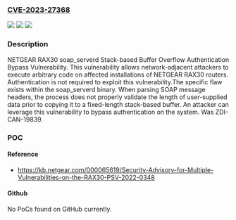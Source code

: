 ### [CVE-2023-27368](https://cve.mitre.org/cgi-bin/cvename.cgi?name=CVE-2023-27368)
![](https://img.shields.io/static/v1?label=Product&message=RAX30&color=blue)
![](https://img.shields.io/static/v1?label=Version&message=%3D%201.0.9.90_3%20&color=brighgreen)
![](https://img.shields.io/static/v1?label=Vulnerability&message=CWE-121%3A%20Stack-based%20Buffer%20Overflow&color=brighgreen)

### Description

NETGEAR RAX30 soap_serverd Stack-based Buffer Overflow Authentication Bypass Vulnerability. This vulnerability allows network-adjacent attackers to execute arbitrary code on affected installations of NETGEAR RAX30 routers. Authentication is not required to exploit this vulnerability.The specific flaw exists within the soap_serverd binary. When parsing SOAP message headers, the process does not properly validate the length of user-supplied data prior to copying it to a fixed-length stack-based buffer. An attacker can leverage this vulnerability to bypass authentication on the system. Was ZDI-CAN-19839.

### POC

#### Reference
- https://kb.netgear.com/000065619/Security-Advisory-for-Multiple-Vulnerabilities-on-the-RAX30-PSV-2022-0348

#### Github
No PoCs found on GitHub currently.

